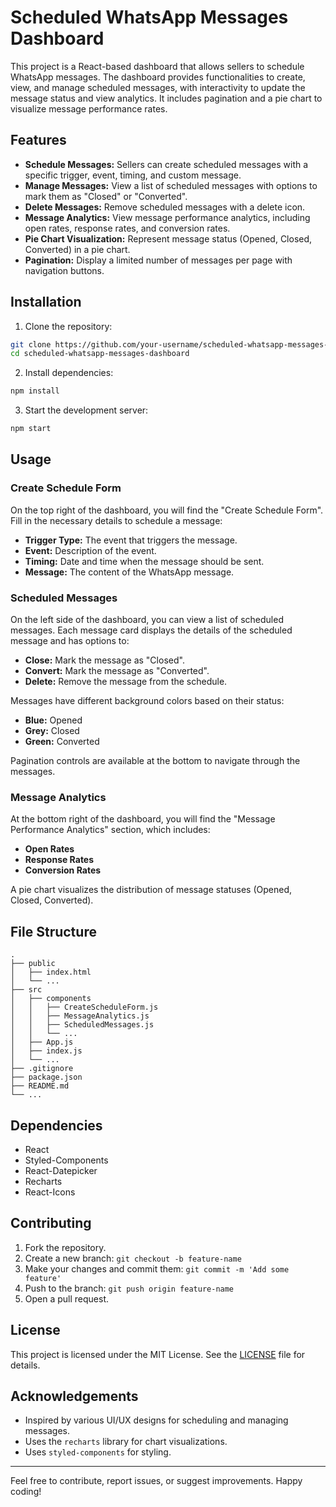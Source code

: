 # Scheduled WhatsApp Messages Dashboard

This project is a React-based dashboard that allows sellers to schedule WhatsApp messages. The dashboard provides functionalities to create, view, and manage scheduled messages, with interactivity to update the message status and view analytics. It includes pagination and a pie chart to visualize message performance rates.

## Features

- **Schedule Messages:** Sellers can create scheduled messages with a specific trigger, event, timing, and custom message.
- **Manage Messages:** View a list of scheduled messages with options to mark them as "Closed" or "Converted".
- **Delete Messages:** Remove scheduled messages with a delete icon.
- **Message Analytics:** View message performance analytics, including open rates, response rates, and conversion rates.
- **Pie Chart Visualization:** Represent message status (Opened, Closed, Converted) in a pie chart.
- **Pagination:** Display a limited number of messages per page with navigation buttons.

## Installation

1. Clone the repository:

```bash
git clone https://github.com/your-username/scheduled-whatsapp-messages-dashboard.git
cd scheduled-whatsapp-messages-dashboard
```

2. Install dependencies:

```bash
npm install
```

3. Start the development server:

```bash
npm start
```

## Usage

### Create Schedule Form

On the top right of the dashboard, you will find the "Create Schedule Form". Fill in the necessary details to schedule a message:

- **Trigger Type:** The event that triggers the message.
- **Event:** Description of the event.
- **Timing:** Date and time when the message should be sent.
- **Message:** The content of the WhatsApp message.

### Scheduled Messages

On the left side of the dashboard, you can view a list of scheduled messages. Each message card displays the details of the scheduled message and has options to:

- **Close:** Mark the message as "Closed".
- **Convert:** Mark the message as "Converted".
- **Delete:** Remove the message from the schedule.

Messages have different background colors based on their status:
- **Blue:** Opened
- **Grey:** Closed
- **Green:** Converted

Pagination controls are available at the bottom to navigate through the messages.

### Message Analytics

At the bottom right of the dashboard, you will find the "Message Performance Analytics" section, which includes:

- **Open Rates**
- **Response Rates**
- **Conversion Rates**

A pie chart visualizes the distribution of message statuses (Opened, Closed, Converted).

## File Structure

```plaintext
.
├── public
│   ├── index.html
│   └── ...
├── src
│   ├── components
│   │   ├── CreateScheduleForm.js
│   │   ├── MessageAnalytics.js
│   │   ├── ScheduledMessages.js
│   │   └── ...
│   ├── App.js
│   ├── index.js
│   └── ...
├── .gitignore
├── package.json
├── README.md
└── ...
```

## Dependencies

- React
- Styled-Components
- React-Datepicker
- Recharts
- React-Icons

## Contributing

1. Fork the repository.
2. Create a new branch: `git checkout -b feature-name`
3. Make your changes and commit them: `git commit -m 'Add some feature'`
4. Push to the branch: `git push origin feature-name`
5. Open a pull request.

## License

This project is licensed under the MIT License. See the [LICENSE](LICENSE) file for details.

## Acknowledgements

- Inspired by various UI/UX designs for scheduling and managing messages.
- Uses the `recharts` library for chart visualizations.
- Uses `styled-components` for styling.

---

Feel free to contribute, report issues, or suggest improvements. Happy coding!
